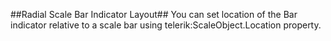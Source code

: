 ##Radial Scale Bar Indicator Layout##
You can set location of the Bar indicator relative to a scale bar using telerik:ScaleObject.Location property.